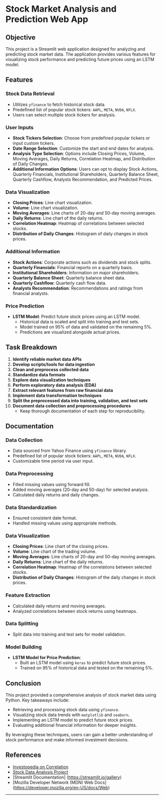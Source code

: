 # Stock Market Analysis and Prediction Web App

## Objective
This project is a Streamlit web application designed for analyzing and predicting stock market data. The application provides various features for visualizing stock performance and predicting future prices using an LSTM model.

## Features

### Stock Data Retrieval
- Utilizes `yfinance` to fetch historical stock data.
- Predefined list of popular stock tickers: `AAPL`, `META`, `NVDA`, `NFLX`.
- Users can select multiple stock tickers for analysis.

### User Inputs
- **Stock Tickers Selection**: Choose from predefined popular tickers or input custom tickers.
- **Date Range Selection**: Customize the start and end dates for analysis.
- **Analysis Type Selection**: Options include Closing Prices, Volume, Moving Averages, Daily Returns, Correlation Heatmap, and Distribution of Daily Changes.
- **Additional Information Options**: Users can opt to display Stock Actions, Quarterly Financials, Institutional Shareholders, Quarterly Balance Sheet, Quarterly Cashflow, Analysts Recommendation, and Predicted Prices.

### Data Visualization
- **Closing Prices**: Line chart visualization.
- **Volume**: Line chart visualization.
- **Moving Averages**: Line charts of 20-day and 50-day moving averages.
- **Daily Returns**: Line chart of the daily returns.
- **Correlation Heatmap**: Heatmap of correlations between selected stocks.
- **Distribution of Daily Changes**: Histogram of daily changes in stock prices.

### Additional Information
- **Stock Actions**: Corporate actions such as dividends and stock splits.
- **Quarterly Financials**: Financial reports on a quarterly basis.
- **Institutional Shareholders**: Information on major shareholders.
- **Quarterly Balance Sheet**: Quarterly balance sheet data.
- **Quarterly Cashflow**: Quarterly cash flow data.
- **Analysts Recommendation**: Recommendations and ratings from financial analysts.

### Price Prediction
- **LSTM Model**: Predict future stock prices using an LSTM model.
  - Historical data is scaled and split into training and test sets.
  - Model trained on 95% of data and validated on the remaining 5%.
  - Predictions are visualized alongside actual prices.

## Task Breakdown
1. **Identify reliable market data APIs**
2. **Develop scripts/tools for data ingestion**
3. **Clean and preprocess collected data**
4. **Standardize data formats**
5. **Explore data visualization techniques**
6. **Perform exploratory data analysis (EDA)**
7. **Extract relevant features from raw financial data**
8. **Implement data transformation techniques**
9. **Split the preprocessed data into training, validation, and test sets**
10. **Document data collection and preprocessing procedures**
    - Keep thorough documentation of each step for reproducibility.

## Documentation

### Data Collection
- Data sourced from Yahoo Finance using `yfinance` library.
- Predefined list of popular stock tickers: `AAPL`, `META`, `NVDA`, `NFLX`.
- Customizable time period via user input.

### Data Preprocessing
- Filled missing values using forward fill.
- Added moving averages (20-day and 50-day) for selected analysis.
- Calculated daily returns and daily changes.

### Data Standardization
- Ensured consistent date format.
- Handled missing values using appropriate methods.

### Data Visualization
- **Closing Prices**: Line chart of the closing prices.
- **Volume**: Line chart of the trading volume.
- **Moving Averages**: Line charts of 20-day and 50-day moving averages.
- **Daily Returns**: Line chart of the daily returns.
- **Correlation Heatmap**: Heatmap of the correlations between selected stocks.
- **Distribution of Daily Changes**: Histogram of the daily changes in stock prices.

### Feature Extraction
- Calculated daily returns and moving averages.
- Analyzed correlations between stock returns using heatmaps.

### Data Splitting
- Split data into training and test sets for model validation.

### Model Building
- **LSTM Model for Price Prediction**:
  - Built an LSTM model using `keras` to predict future stock prices.
  - Trained on 95% of historical data and tested on the remaining 5%.

## Conclusion
This project provided a comprehensive analysis of stock market data using Python. Key takeaways include:
- Retrieving and processing stock data using `yfinance`.
- Visualizing stock data trends with `matplotlib` and `seaborn`.
- Implementing an LSTM model to predict future stock prices.
- Evaluating additional financial information for deeper insights.

By leveraging these techniques, users can gain a better understanding of stock performance and make informed investment decisions.

## References
- [Investopedia on Correlation](https://www.investopedia.com/terms/c/correlation.asp)
- [Stock Data Analysis Project](https://medium.com/@ethan.duong1120/stock-data-analysis-project-python-1bf2c51b615f)
- [Streamlit Documentation]  (https://streamlit.io/gallery)
- [Mozilla Developer Network (MDN) Web Docs] (https://developer.mozilla.org/en-US/docs/Web)

---
 